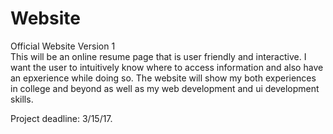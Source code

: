 # Website
Official Website Version 1 <BR>
This will be an online resume page that is user friendly and interactive. I want the user to intuitively know where to access information and also have an epxerience while doing so. The website will show my both experiences in college and beyond as well as my web development and ui development skills.

Project deadline: 3/15/17.
